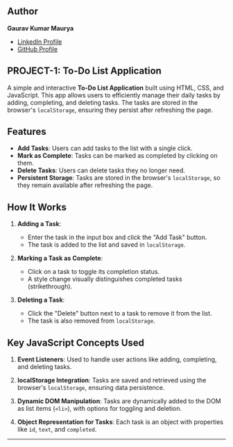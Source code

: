 ## Author
**Gaurav Kumar Maurya**  
- [LinkedIn Profile](www.linkedin.com/in/gaurav-maurya0973)  
- [GitHub Profile](https://github.com/gaurav0973)


## PROJECT-1: To-Do List Application
A simple and interactive **To-Do List Application** built using HTML, CSS, and JavaScript. This app allows users to efficiently manage their daily tasks by adding, completing, and deleting tasks. The tasks are stored in the browser's `localStorage`, ensuring they persist after refreshing the page.

## Features

- **Add Tasks**: Users can add tasks to the list with a single click.
- **Mark as Complete**: Tasks can be marked as completed by clicking on them.
- **Delete Tasks**: Users can delete tasks they no longer need.
- **Persistent Storage**: Tasks are stored in the browser's `localStorage`, so they remain available after refreshing the page.


## How It Works

1. **Adding a Task**:  
   - Enter the task in the input box and click the "Add Task" button.  
   - The task is added to the list and saved in `localStorage`.

2. **Marking a Task as Complete**:  
   - Click on a task to toggle its completion status.  
   - A style change visually distinguishes completed tasks (strikethrough).

3. **Deleting a Task**:  
   - Click the "Delete" button next to a task to remove it from the list.  
   - The task is also removed from `localStorage`.

## **Key JavaScript Concepts Used**
1. **Event Listeners**: Used to handle user actions like adding, completing, and deleting tasks.

2. **localStorage Integration**: Tasks are saved and retrieved using the browser's `localStorage`, ensuring data persistence.

3. **Dynamic DOM Manipulation**:  Tasks are dynamically added to the DOM as list items (`<li>`), with options for toggling and deletion.

4. **Object Representation for Tasks**: Each task is an object with properties like `id`, `text`, and `completed`.
---
